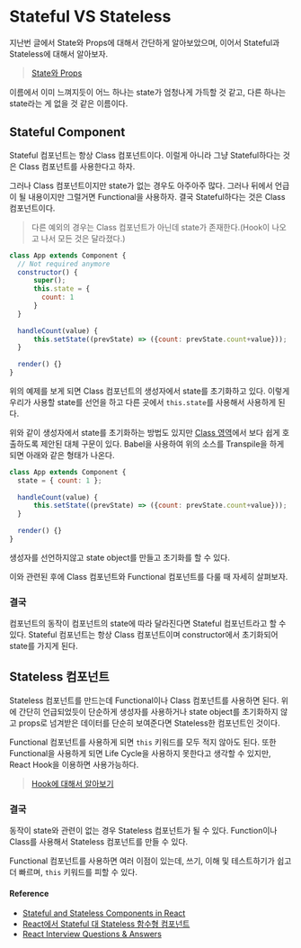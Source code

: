 # Stateful VS Stateless

지난번 글에서 State와 Props에 대해서 간단하게 알아보았으며, 이어서 Stateful과 Stateless에 대해서 알아보자.

> [State와 Props](https://github.com/SeonHyungJo/React-Dev-Note/blob/master/Posts/StateVSProps.md)

이름에서 이미 느껴지듯이 어느 하나는 state가 엄청나게 가득할 것 같고, 다른 하나는 state라는 게 없을 것 같은 이름이다. 

## **Stateful Component**

Stateful 컴포넌트는 항상 Class 컴포넌트이다. 이럴게 아니라 그냥 Stateful하다는 것은 Class 컴포넌트를 사용한다고 하자. 

그러나 Class 컴포넌트이지만 state가 없는 경우도 아주아주 많다. 그러나 뒤에서 언급이 될 내용이지만 그럴거면 Functional을 사용하자. 결국 Stateful하다는 것은 Class 컴포넌트이다.

> 다른 예외의 경우는 Class 컴포넌트가 아닌데 state가 존재한다.(Hook이 나오고 나서 모든 것은 달라졌다.)

```jsx
class App extends Component {
  // Not required anymore
  constructor() {
      super();
      this.state = {
        count: 1
      }
  }
  
  handleCount(value) {
      this.setState((prevState) => ({count: prevState.count+value}));
  }
 
  render() {}
}
```

위의 예제를 보게 되면 Class 컴포넌트의 생성자에서 state를 초기화하고 있다. 이렇게 우리가 사용할 state를 선언을 하고 다른 곳에서 `this.state`를 사용해서 사용하게 된다. 

위와 같이 생성자에서 state를 초기화하는 방법도 있지만 [Class 영역](https://github.com/tc39/proposal-class-fields)에서 보다 쉽게 호출하도록 제안된 대체 구문이 있다. Babel을 사용하여 위의 소스를 Transpile을 하게 되면 아래와 같은 형태가 나온다.

```jsx
class App extends Component {
  state = { count: 1 };
   
  handleCount(value) {
      this.setState((prevState) => ({count: prevState.count+value}));
  }
 
  render() {}
}
```

생성자를 선언하지않고 state object를 만들고 초기화를 할 수 있다.

이와 관련된 후에 Class 컴포넌트와 Functional 컴포넌트를 다룰 때 자세히 살펴보자.

### 결국

컴포넌트의 동작이 컴포넌트의 state에 따라 달라진다면 Stateful 컴포넌트라고 할 수 있다. Stateful 컴포넌트는 항상 Class 컴포넌트이며 constructor에서 초기화되어 state를 가지게 된다.

## **Stateless 컴포넌트**

Stateless 컴포넌트를 만드는데 Functional이나 Class 컴포넌트를 사용하면 된다. 위에 간단히 언급되었듯이 단순하게 생성자를 사용하거나 state object를 초기화하지 않고 props로 넘겨받은 데이터를 단순히 보여준다면 Stateless한 컴포넌트인 것이다. 

Functional 컴포넌트를 사용하게 되면 `this` 키워드를 모두 적지 않아도 된다. 또한 Functional을 사용하게 되면 Life Cycle을 사용하지 못한다고 생각할 수 있지만, React Hook을 이용하면 사용가능하다.

> [Hook에 대해서 알아보기](https://github.com/SeonHyungJo/React-Dev-Note/blob/master/Posts/Hook.md)

### 결국

동작이 state와 관련이 없는 경우 Stateless 컴포넌트가 될 수 있다. Function이나 Class를 사용해서 Stateless 컴포넌트를 만들 수 있다. 

Functional 컴포넌트를 사용하면 여러 이점이 있는데, 쓰기, 이해 및 테스트하기가 쉽고 더 빠르며, `this` 키워드를 피할 수 있다.

#### Reference 

- [Stateful and Stateless Components in React](https://programmingwithmosh.com/javascript/stateful-stateless-components-react/)
- [React에서 Stateful 대 Stateless 함수형 컴포넌트](https://code.tutsplus.com/ko/tutorials/stateful-vs-stateless-functional-components-in-react--cms-29541)
- [React Interview Questions & Answers](https://github.com/sudheerj/reactjs-interview-questions)